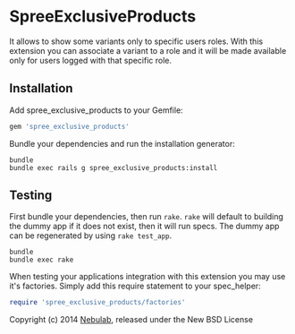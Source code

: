 SpreeExclusiveProducts
======================

It allows to show some variants only to specific users roles. With this extension you can associate a variant to a role and it will be made available only for users logged with that specific role.

Installation
------------

Add spree_exclusive_products to your Gemfile:

```ruby
gem 'spree_exclusive_products'
```

Bundle your dependencies and run the installation generator:

```shell
bundle
bundle exec rails g spree_exclusive_products:install
```

Testing
-------

First bundle your dependencies, then run `rake`. `rake` will default to building the dummy app if it does not exist, then it will run specs. The dummy app can be regenerated by using `rake test_app`.

```shell
bundle
bundle exec rake
```

When testing your applications integration with this extension you may use it's factories.
Simply add this require statement to your spec_helper:

```ruby
require 'spree_exclusive_products/factories'
```

Copyright (c) 2014 [Nebulab](http://nebulab.it), released under the New BSD License
